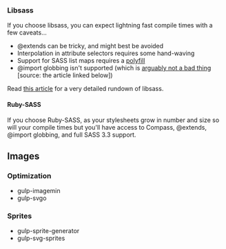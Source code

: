 
### Libsass

If you choose libsass, you can expect lightning fast compile times with a few caveats...

* @extends can be tricky, and might best be avoided
* Interpolation in attribute selectors requires some hand-waving
* Support for SASS list maps requires a [polyfill](https://github.com/lunelson)
* @import globbing isn't supported (which is [arguably not a bad thing](https://github.com/hcatlin/libsass/issues/156) [source: the article linked below])

Read [this article](http://benfrain.com/libsass-lightning-fast-sass-compiler-ready-prime-time/) for a very detailed rundown of libsass.

#### Ruby-SASS

If you choose Ruby-SASS, as your stylesheets grow in number and size so will your compile times but you'll have access to Compass, @extends, @import globbing, and full SASS 3.3 support.



## Images

### Optimization

* gulp-imagemin
* gulp-svgo

### Sprites

* gulp-sprite-generator
* gulp-svg-sprites
